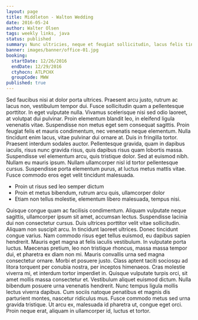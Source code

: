 ```yaml
---
layout: page
title: Middleton - Walton Wedding
date: 2016-05-24
author: Walter Olsen
tags: weekly links, java
status: published
summary: Nunc ultricies, neque et feugiat sollicitudin, lacus felis tincidunt odio.
banner: images/banner/office-01.jpg
booking:
  startDate: 12/26/2016
  endDate: 12/29/2016
  ctyhocn: ATLPCHX
  groupCode: MWW
published: true
---
```

Sed faucibus nisi at dolor porta ultrices. Praesent arcu justo, rutrum ac lacus non, vestibulum tempor dui. Fusce sollicitudin quam a pellentesque porttitor. In eget vulputate nulla. Vivamus scelerisque nisi sed odio laoreet, at volutpat dui pulvinar. Proin elementum blandit leo, in eleifend ligula venenatis vitae. Suspendisse non metus eget sem consequat sagittis. Proin feugiat felis et mauris condimentum, nec venenatis neque elementum.
Nulla tincidunt enim lacus, vitae pulvinar dui ornare at. Duis in fringilla tortor. Praesent interdum sodales auctor. Pellentesque gravida, quam in dapibus iaculis, risus nunc gravida risus, quis dapibus risus quam lobortis massa. Suspendisse vel elementum arcu, quis tristique dolor. Sed at euismod nibh. Nullam eu mauris ipsum. Nullam ullamcorper nisl id tortor pellentesque cursus. Suspendisse porta elementum purus, at luctus metus mattis vitae. Fusce commodo eros eget velit tincidunt malesuada.

* Proin ut risus sed leo semper dictum
* Proin et metus bibendum, rutrum arcu quis, ullamcorper dolor
* Etiam non tellus molestie, elementum libero malesuada, tempus nisi.

Quisque congue quam ac facilisis condimentum. Aliquam vulputate neque sagittis, ullamcorper ipsum sit amet, accumsan lectus. Suspendisse lacinia dui non consectetur cursus. Duis ultrices porttitor velit vitae sollicitudin. Aliquam non suscipit arcu. In tincidunt laoreet ultrices. Donec tincidunt congue varius. Nam commodo risus eget tellus euismod, eu dapibus sapien hendrerit. Mauris eget magna at felis iaculis vestibulum. In vulputate porta luctus.
Maecenas pretium, leo non tristique rhoncus, massa massa tempor dui, et pharetra ex diam non mi. Mauris convallis urna sed magna consectetur ornare. Morbi et posuere justo. Class aptent taciti sociosqu ad litora torquent per conubia nostra, per inceptos himenaeos. Cras molestie viverra mi, et interdum tortor imperdiet in. Quisque vulputate turpis orci, sit amet mollis massa consectetur et. Vestibulum aliquet euismod dictum. Nulla bibendum posuere urna venenatis hendrerit. Nunc tempus ligula mollis lectus viverra dapibus. Cum sociis natoque penatibus et magnis dis parturient montes, nascetur ridiculus mus. Fusce commodo metus sed urna gravida tristique. Ut arcu ex, malesuada id pharetra ut, congue eget orci. Proin neque erat, aliquam in ullamcorper id, luctus et tortor.
